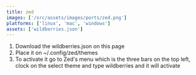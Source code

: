 ```yaml
---
title: zed
images: ['/src/assets/images/ports/zed.png']
platforms: ['linux', 'mac', 'windows']
assets: ['wildberries.json']
---
```


1. Download the wildberries.json on this page
2. Place it on ~/.config/zed/themes
3. To activate it go to Zed's menu which is the three bars on the top left, clock on the select theme and type wildberries and it will activate
